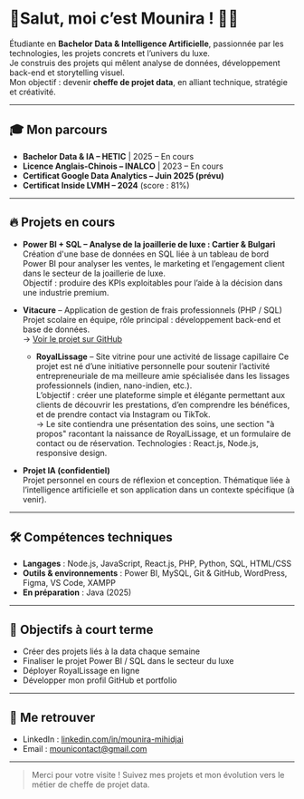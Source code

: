 
# 👋Salut, moi c’est Mounira ! 👩‍💻

Étudiante en **Bachelor Data & Intelligence Artificielle**, passionnée par les technologies, les projets concrets et l’univers du luxe.  
Je construis des projets qui mêlent analyse de données, développement back-end et storytelling visuel.  
Mon objectif : devenir **cheffe de projet data**, en alliant technique, stratégie et créativité.

---

## 🎓 Mon parcours

- **Bachelor Data & IA – HETIC** | 2025 – En cours  
- **Licence Anglais-Chinois – INALCO** | 2023 – En cours  
- **Certificat Google Data Analytics – Juin 2025 (prévu)**  
- **Certificat Inside LVMH – 2024** (score : 81%)

---

## 🔥 Projets en cours

- **Power BI + SQL – Analyse de la joaillerie de luxe : Cartier & Bulgari**  
  Création d'une base de données en SQL liée à un tableau de bord Power BI pour analyser les ventes, le marketing et l’engagement client dans le secteur de la joaillerie de luxe.  
  Objectif : produire des KPIs exploitables pour l’aide à la décision dans une industrie premium.

- **Vitacure** – Application de gestion de frais professionnels (PHP / SQL)  
  Projet scolaire en équipe, rôle principal : développement back-end et base de données.  
  → [Voir le projet sur GitHub](https://github.com/vitacure/vitacure)

  - **RoyalLissage** – Site vitrine pour une activité de lissage capillaire
  Ce projet est né d’une initiative personnelle pour soutenir l’activité entrepreneuriale de ma meilleure amie spécialisée dans les lissages professionnels (indien, nano-indien, etc.).  
  L’objectif : créer une plateforme simple et élégante permettant aux clients de découvrir les prestations, d’en comprendre les bénéfices, et de prendre contact via Instagram ou TikTok.  
  → Le site contiendra une présentation des soins, une section "à propos" racontant la naissance de RoyalLissage, et un formulaire de contact ou de réservation.
Technologies : React.js, Node.js, responsive design.


- **Projet IA (confidentiel)**  
  Projet personnel en cours de réflexion et conception. Thématique liée à l’intelligence artificielle et son application dans un contexte spécifique (à venir).

---

## 🛠️ Compétences techniques

- **Langages** : Node.js, JavaScript, React.js, PHP, Python, SQL, HTML/CSS  
- **Outils & environnements** : Power BI, MySQL, Git & GitHub, WordPress, Figma, VS Code, XAMPP  
- **En préparation** : Java (2025)

---

## 🎯 Objectifs à court terme

- Créer des projets liés à la data chaque semaine  
- Finaliser le projet Power BI / SQL dans le secteur du luxe  
- Déployer RoyalLissage en ligne  
- Développer mon profil GitHub et portfolio

---

## 🔗 Me retrouver

- LinkedIn : [linkedin.com/in/mounira-mihidjai](https://www.linkedin.com/in/mounira-mihidjai)   
- Email : mounicontact@gmail.com

---
> Merci pour votre visite ! Suivez mes projets et mon évolution vers le métier de cheffe de projet data.
